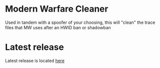 # Modern Warfare Cleaner
Used in tandem with a spoofer of your choosing, this will "clean" the trace files that MW uses after an HWID ban or shadowban

# Latest release
Latest release is located [here](https://github.com/wife/Modern-Warfare-Cleaner/releases)
